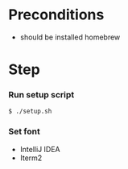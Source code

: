 <!-- START doctoc -->
<!-- END doctoc -->

# Preconditions

- should be installed homebrew

# Step

### Run setup script

```shell
$ ./setup.sh
```

### Set font

- IntelliJ IDEA
- Iterm2